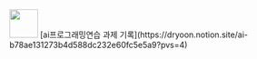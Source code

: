 
<img src="https://upload.wikimedia.org/wikipedia/commons/e/e9/Notion-logo.svg" width="50" height="50">
[ai프로그래밍연습 과제 기록](https://dryoon.notion.site/ai-b78ae131273b4d588dc232e60fc5e5a9?pvs=4)
<!-- # 게임 전적 사이트 크롤링
> 파일이름 : op.gg crawing.py

- 개요 : 게임 리그오브레전드의 게임전적확인 사이트를 크롤링하는 소스코드 입니다
 
- 전체적인 코드흐름:
   검색하고 싶은 게임 닉네임을 입력하면 해당사이트로 접속합니다
   셀레니움을 통해 전적갱신시간을 확인하여 몇시간 전 또는 몇일전에 마지막으로 업데이트가 되었다면 전적갱신 버튼을 눌러 데이터를 최신으로 불러옵니다   
   그후 맨아래쪽의 더보기 버튼을 눌러 총 100게의 기록을 불러올수있도록 4번(더보기 버튼을 누를때마다 20게의 기록을 추가로 불러옵니다. 최초 20개의 기록을 기본적으로 불러옴 20+20*4)을 누릅니다.
   html을 불러온후 beautifulsoup를 이용하여 원하는 정보를 뽑아
   판다스로 정리를 합니다

- 현제는 승률을 계산하는 것까지 구현 되어있습니다.

- 버그 :
만약 전적이 승리가 없고 패배의 기록만 있는경우 오류가 발생합니다.
(더 추가 될수도 있습니다...)

----

# 학교 기숙사 식단 크롤링
> 파일이름 : schoolmenu.py

- 학교 기숙사 식단을 크롤링하는 코드입니다. -->
